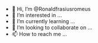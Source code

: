- 👋 Hi, I’m @Ronaldfrasiusromeus
- 👀 I’m interested in ...
- 🌱 I’m currently learning ...
- 💞️ I’m looking to collaborate on ...
- 📫 How to reach me ...

<!---
Ronaldfrasiusromeus/Ronaldfrasiusromeus is a ✨ special ✨ repository because its `README.md` (this file) appears on your GitHub profile.
You can click the Preview link to take a look at your changes.
--->
